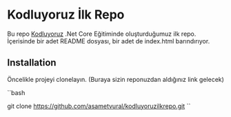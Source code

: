 # Kodluyoruz İlk Repo
Bu repo [Kodluyoruz](https://www.kodluyoruz.org/) .Net Core Eğitiminde oluşturduğumuz ilk repo. İçerisinde bir adet README dosyası, bir adet de index.html barındırıyor.

## Installation
Öncelikle projeyi clonelayın. (Buraya sizin reponuzdan aldığınız link gelecek)

``bash

git clone https://github.com/asametvural/kodluyoruzilkrepo.git
``
 